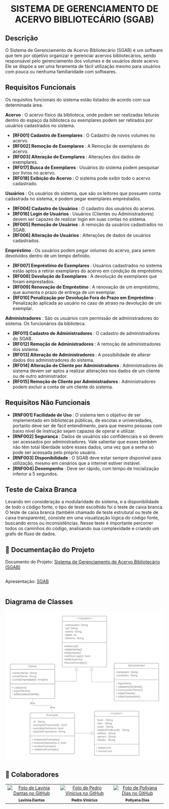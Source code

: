 <h1 align="center">SISTEMA DE GERENCIAMENTO DE ACERVO BIBLIOTECÁRIO (SGAB)</h1>


## **Descrição**
O Sistema de Gerenciamento de Acervo Bibliotecário (SGAB) é um software que tem por objetivo organizar e gerenciar acervos bibliotecários, sendo responsável pelo gerenciamento dos volumes e de usuários deste acervo. Ele se dispõe a ser uma feramenta de fácil utilização mesmo para usuários com pouca ou nenhuma familiaridade com softwares. 

## Requisitos Funcionais
Os requisitos funcionais do sistema estão listados de acordo com sua determinada área.

**Acervo** : O acervo físico da biblioteca, onde podem ser realizadas leituras dentro do espaço da biblioteca ou exemplares podem ser retirados por usuários cadastrados no sistema.
* <b> [RF001] Cadastro de Exemplares </b>: O Cadastro de novos volumes no acervo.
* <b> [RF002] Remoção de Exemplares </b>: A Remoção de exemplares do acervo.
* <b> [RF003] Alteração de Exemplares </b>: Alterações dos dados de exemplares.
* <b> [RF017] Busca de Exemplares </b>: Usuários do sistema podem pesquisar por livros no acervo. 
* <b> [RF018] Exibição do Acervo </b>: O sistema pode exibir todo o acervo cadastrado.

**Usuários** : Os usuários do sistema, que são os leitores que possuem conta cadastrada no sistema, e podem pegar exemplares emprestados.
* <b> [RF004] Cadastro de Usuários </b>: O cadastro dos usuários do acervo.
* <b> [RF016] Login de Usuários </b>: Usuários (Clientes ou Administradores) devem ser capazes de realizar login em suas contas no sistema.
* <b> [RF005] Remoção de Usuários </b>: A remoção da usuários cadastrados no SGAB.
* <b> [RF006] Alteração de Usuários </b>: Alterações de dados de usuários cadastrados.

**Empréstimo** : Os usuários podem pegar volumes do acervo, para serem devolvidos dentro de um tempo definido.
* <b> [RF007] Empréstimo de Exemplares </b>: Usuários cadastrados no sistema estão aptos a retirar exemplares do acervo em condição de empréstimo.
* <b> [RF008] Devolução de Exemplares </b>: A devolução de exemplares que foram emprestados.
* <b> [RF009] Renovação de Empréstimo </b>: A renovação de um empréstimo, que aumenta o prazo de entrega de um exemplar.
* <b> [RF010] Penalização por Devolução Fora do Prazo em Empréstimo </b>: Penalização aplicada ao usuário no caso de atraso na devolução de um exemplar.

**Administradores** : São os usuários com permissão de administradores do sistema. Os funcionários da biblioteca.
* <b> [RF011] Cadastro de Administradores </b>: O cadastro de administradores do SGAB.
* <b> [RF012] Remoção de Administradores </b>: A remoção de administradores dos sistema.
* <b> [RF013] Alteração de Administradores </b>: A possibilidade de alterar dados dos administradores do sistema.
* <b> [RF014] Alteração de Cliente por Administradores </b>: Administradores do sistema devem ser aptos a realizar alterações nos dados de um cliente ou de outro administrador.
* <b> [RF015] Remoção de Cliente por Administradores </b>: Administradores podem excluir a conta de um cliente do sistema.

## Requisitos Não Funcionais
* <b> [RNF001] Facilidade de Uso </b>: O sistema tem o objetivo de ser implementado em bibliotecas públicas, de escolas e universidades, portanto deve ser de fácil entendimento, para que mesmo pessoas com baixo nível de instrução sejam capazes de operar e utilizar. 
* <b> [RNF002] Segurança </b>: Dados de usuários são confidenciais e só devem ser acessados por administradores. Vale salientar que esses também não têm total liberdade sobre esses dados, uma vez que a senha só pode ser acessada pelo próprio usuário.
* <b> [RNF003] Disponibilidade </b>: O SGAB deve estar sempre disponível para utilização, mesmo em cenários que a internet estiver instável.
* <b> [RNF004] Desempenho </b>: Deve ser rápido, com tempo de inicialização inferior a 5 segundos.
  
## Teste de Caixa Branca
Levando em consideração a modularidade do sistema, e a disponibilidade de todo o código fonte, o tipo de teste escolhido foi o teste de caixa branca. O teste de caixa branca (também chamado de teste estrutural ou teste de caixa transparente), consiste em uma visualização lógica do código fonte, buscando erros ou inconsistências. Nesse teste é importante percorrer todos os caminhos do código, analisando sua complexidade e criando um grafo de fluxo de dados. 

## 📑 Documentação do Projeto
<table>
  Documento do Projeto: 
  <a href= "https://docs.google.com/document/d/1iDARX8hfD6CvpUMOUtUOb-ttJYDn8J8OdbGw0ZdQWqE/edit?usp=sharing">
    Sistema de Gerenciamento de Acervo Bibliotecário (SGAB)
  </a>
</table>
<table>
  Apresentação: 
  <a href="https://www.canva.com/design/DAFqe9jHT6s/8AqfwoRr9gzYGnxeYwapXA/edit">
    SGAB
  </a>
</table>

## Diagrama de Classes
![Diagrama de Classes](https://raw.githubusercontent.com/CaraChaato/SGAB/main/Arquivos/Diagrama%20de%20Classes%20UML%20-%20Sistema%20de%20Biblioteca%20-%20Fundo%20Transparente.png)

## :handshake: Colaboradores
<table align="center">
  <tr>
    <td align="center">
      <a href="https://github.com/LilPuppet">
        <img src="https://avatars.githubusercontent.com/u/100712081?v=4" width="100px;" alt="Foto de Lavinia Dantas no GitHub"/><br>
        <sub>
          <b>Lavinia Dantas</b>
        </sub>
      </a>
    </td>
    <td align="center">
      <a href="https://github.com/CaraChaato">
        <img src="https://avatars.githubusercontent.com/u/110605121?v=4" width="100px;" alt="Foto de Pedro Vinícius no GitHub"/><br>
        <sub>
          <b>Pedro Vinícius</b>
        </sub>
      </a>
    </td>
    <td align="center">
      <a href="https://github.com/Pollyanadias">
        <img src="https://avatars.githubusercontent.com/u/110605099?v=4" width="100px;" alt="Foto de Pollyana Dias no GitHub"/><br>
        <sub>
          <b>Pollyana Dias</b>
        </sub>
      </a>
    </td>
  </tr>
</table> 
